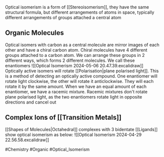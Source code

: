 Optical isomerism is a form of [[Stereoisomerism]], they have the same structural formula, but different arrangements of atoms in space, typically different arrangements of groups attached a central atom
## Organic Molecules
Optical isomers with carbon as a central molecule are mirror images of each other and have a chiral carbon atom. Chiral molecules have 4 different groups attached to a carbon atom. We can arrange these groups in 2 different ways, which forms 2 different molecules. We call these enantiomers 
![[Optical Isomerism 2024-05-06 20.47.39.excalidraw]]
Optically active isomers will rotate [[Polarisation|plane polarised light]]. This is a method of detecting an optically active compound. One enantiomer will rotate light clockwise, the other will rotate it anticlockwise. They will each rotate it by the same amount. When we have an equal amount of each enantiomer, we have a racemic mixture. Racemic mixtures don't rotate plane polarised light, as the two enantiomers rotate light in opposite directions and cancel out
## Complex Ions of [[Transition Metals]]
[[Shapes of Molecules|Octahedral]] complexes with 3 bidentate [[Ligands]] show optical isomerism as below:
![[Optical Isomerism 2024-04-29 22.56.58.excalidraw]]

#Chemistry #Organic #Optical_Isomerism 
